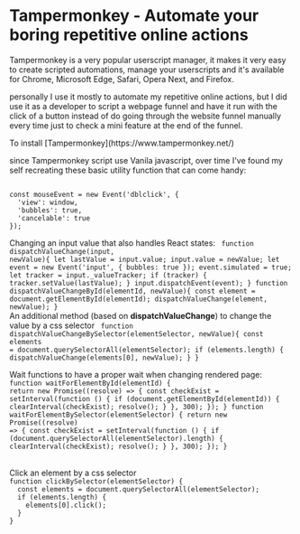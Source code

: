 
[_metadata_:author]:- "Ofir Yaron"
[_metadata_:title]:- "Tampermonkey - common function"
[_metadata_:tags]:- "markdown,blog"
[_metadata_:date]:- "1/9/2022"

# Tampermonkey - Automate your boring repetitive online actions
<p>
Tampermonkey is a very popular userscript manager, it makes it very easy to create scripted automations, manage your userscripts and it's available for Chrome, Microsoft Edge, Safari, Opera Next, and Firefox.
</p>
  
<p>
personally I use it mostly to automate my repetitive online actions, but I did use it as a developer to script a webpage funnel and have it run with the click of a button instead of do going through the website funnel manually every time just to check a mini feature at the end of the funnel.
</p>
  
<p>
To install [Tampermonkey](https://www.tampermonkey.net/)
</p>
  
<p>
since Tampermonkey script use Vanila javascript, over time I've found my self recreating these basic utility function that can come handy:
</p>

<code language="javascript">
const mouseEvent = new Event('dblclick', {
  'view': window,
  'bubbles': true,
  'cancelable': true
});
</code>
  
Changing an input value that also handles React states:
<code language='javascript'>
  function dispatchValueChange(input, newValue){
    let lastValue = input.value;
    input.value = newValue;
    let event = new Event('input', { bubbles: true });
    event.simulated = true;
    let tracker = input._valueTracker;
    if (tracker) {
        tracker.setValue(lastValue);
    }
    input.dispatchEvent(event);
  }
  function dispatchValueChangeById(elementId, newValue){
    const element = document.getElementById(elementId);
    dispatchValueChange(element, newValue);
  }
</code>
<br>
An additional method (based on **dispatchValueChange**) to change the value by a css selector
<code language='javascript'>
function dispatchValueChangeBySelector(elementSelector, newValue){
  const elements = document.querySelectorAll(elementSelector);
  if (elements.length) {
      dispatchValueChange(elements[0], newValue);
  }
}
</code>
<br>

Wait functions to have a proper wait when changing rendered page:
<code language='javascript'>
  function waitForElementById(elementId) {
    return new Promise((resolve) => {
      const checkExist = setInterval(function () {
        if (document.getElementById(elementId)) {
            clearInterval(checkExist);
            resolve();
        }
      }, 300);
    });
  }
  function waitForElementBySelector(elementSelector) {
    return new Promise((resolve) => {
      const checkExist = setInterval(function () {
        if (document.querySelectorAll(elementSelector).length) {
          clearInterval(checkExist);
          resolve();
        }
    }, 300);
    });
  }
</code>

<br>
Click an element by a css selector
<code language='javascript'>
function clickBySelector(elementSelector) {
  const elements = document.querySelectorAll(elementSelector);
  if (elements.length) {
    elements[0].click();
  }
}
</code>
